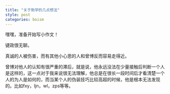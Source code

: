 ```yaml
---
title: "关于勃学的几点想法"
style: post
categories: boism
---
```


嘿嘿，准备开始写小作文！

键政很无聊。


真诚的人被伤害，而有其他小心思的人和曾博反而容易走得近。

曾博对他人的认知有很严重的滞后，就是说，他永远没法在少量接触后判断一个人是这样的，这一点对于我来说很无法理解，他总是在很长一段时间后才看清楚一个人的为人是如何的，而当某个人的伪装技巧比较高超的时候，他是根本无法发现的。比如fxy，ljn，wl，zps等等。


